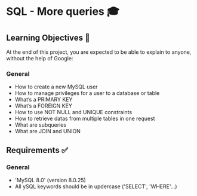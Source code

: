 # SQL - More queries :mortar_board:

## Learning Objectives :scroll:
At the end of this project, you are expected to be able to explain to anyone, without the help of Google:

### General
* How to create a new MySQL user
* How to manage privileges for a user to a database or table
* What’s a PRIMARY KEY
* What’s a FOREIGN KEY
* How to use NOT NULL and UNIQUE constraints
* How to retrieve datas from multiple tables in one request
* What are subqueries
* What are JOIN and UNION

## Requirements :white_check_mark:
### General
* 'MySQL 8.0' (version 8.0.25)
* All ySQL keywords should be in updercase ('SELECT', 'WHERE'...)
